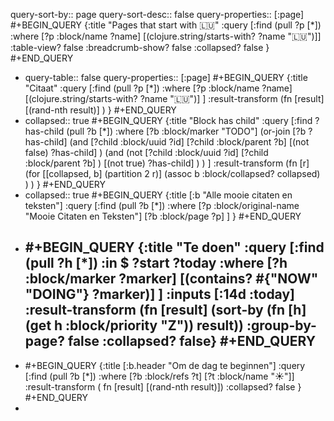 query-sort-by:: page
query-sort-desc:: false
query-properties:: [:page]
#+BEGIN_QUERY
{:title "Pages that start with 🇱🇺"
 :query [:find (pull ?p [*])
         :where 
         [?p :block/name ?name]
         [(clojure.string/starts-with? ?name "🇱🇺")]]
:table-view? false
:breadcrumb-show? false
:collapsed? false
}
#+END_QUERY

- query-table:: false
  query-properties:: [:page]
  #+BEGIN_QUERY
  {:title "Citaat"
  :query [:find (pull ?p [*])
       :where
       [?p :block/name ?name]
       [(clojure.string/starts-with? ?name "🇱🇺")]
  ]
  :result-transform (fn [result] [(rand-nth result)] )
  }
  #+END_QUERY
- collapsed:: true
  #+BEGIN_QUERY
  {:title "Block has child"
   :query [:find ?has-child (pull ?b [*])
    :where
     [?b :block/marker "TODO"]
     (or-join [?b ?has-child]
       (and
         [?child :block/uuid ?id]
         [?child :block/parent ?b]
         [(not false) ?has-child]
       )
       (and
         (not
           [?child :block/uuid ?id]
           [?child :block/parent ?b]
         )
         [(not true) ?has-child]
       )
     )
   ]
   :result-transform (fn [r]
     (for [[collapsed, b] (partition 2 r)]
       (assoc b :block/collapsed? collapsed)
     )
   )
  }
  #+END_QUERY
- collapsed:: true
  #+BEGIN_QUERY
  {:title [:b "Alle mooie citaten en teksten"]
    :query [:find (pull ?b [*])
    :where
      [?p :block/original-name "Mooie Citaten en Teksten"]
      [?b :block/page ?p]
    ]
  }
  #+END_QUERY
- #+BEGIN_QUERY
  {:title "Te doen"
      :query [:find (pull ?h [*])
              :in $ ?start ?today
              :where
              [?h :block/marker ?marker]
              [(contains? #{"NOW" "DOING"} ?marker)]
  ]
      :inputs [:14d :today]
      :result-transform (fn [result]
                          (sort-by (fn [h]
                                     (get h :block/priority "Z")) result))
      :group-by-page? false
      :collapsed? false}
  #+END_QUERY
	-
- #+BEGIN_QUERY 
  {:title [:b.header "Om de dag te beginnen"]
   :query [:find (pull ?b [*])
     :where 
       [?b :block/refs ?t]
       [?t :block/name "☀️"]]
   :result-transform ( fn [result] [(rand-nth result)])
  :collapsed? false
  }
  #+END_QUERY
-